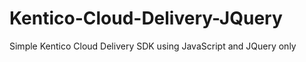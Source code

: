 # Kentico-Cloud-Delivery-JQuery
Simple Kentico Cloud Delivery SDK using JavaScript and JQuery only 

